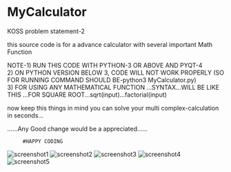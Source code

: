 # MyCalculator

KOSS problem statement-2  

this source code  is for a advance calculator with several important Math Function  

NOTE-1) RUN THIS CODE WITH PYTHON-3 OR ABOVE AND PYQT-4  
     2) ON PYTHON VERSION BELOW 3, CODE WILL NOT WORK PROPERLY (SO FOR RUNNING COMMAND SHOULD BE-python3 MyCalculator.py)  
     3) FOR USING ANY MATHEMATICAL FUNCTION ...SYNTAX...WILL BE LIKE THIS ...FOR SQUARE ROOT...sqrt(input)...factorial(input)  

   now keep this things in mind you can solve your multi complex-calculation in seconds...  
   
   ......Any Good change would be a appreciated......  

         #HAPPY CODING




![screenshot1](https://cloud.githubusercontent.com/assets/23627932/22406215/0a32e72e-e675-11e6-9f81-e8e38ef93981.png)
![screenshot2](https://cloud.githubusercontent.com/assets/23627932/22406216/0ee7af8e-e675-11e6-8d3b-504c2e83a8be.png)
![screenshot3](https://cloud.githubusercontent.com/assets/23627932/22406219/117c27de-e675-11e6-8d64-b37df7ad3941.png)
![screenshot4](https://cloud.githubusercontent.com/assets/23627932/22406221/17b295f2-e675-11e6-9ee0-ca9042df552e.png)
![screenshot5](https://cloud.githubusercontent.com/assets/23627932/22406222/1a74e876-e675-11e6-8b64-11a5c5e7f7f4.png)
